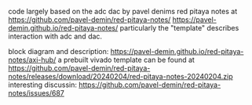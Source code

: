 code largely based on the adc dac by pavel denims red pitaya notes at
https://github.com/pavel-demin/red-pitaya-notes/
https://pavel-demin.github.io/red-pitaya-notes/
particularly the "template" describes interaction with adc and dac. 

block diagram and description: https://pavel-demin.github.io/red-pitaya-notes/axi-hub/
a prebuilt vivado template can be found at https://github.com/pavel-demin/red-pitaya-notes/releases/download/20240204/red-pitaya-notes-20240204.zip
interesting discussin: https://github.com/pavel-demin/red-pitaya-notes/issues/687
